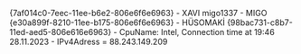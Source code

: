 {7af014c0-7eec-11ee-b6e2-806e6f6e6963} - XAVI
migo1337 - MIGO
{e30a899f-8210-11ee-b175-806e6f6e6963} - HÜSOMAKİ
{98bac731-c8b7-11ed-aed5-806e616e6963} - CpuName: Intel, Connection time at 19:46 28.11.2023 - IPv4Adress = 88.243.149.209
